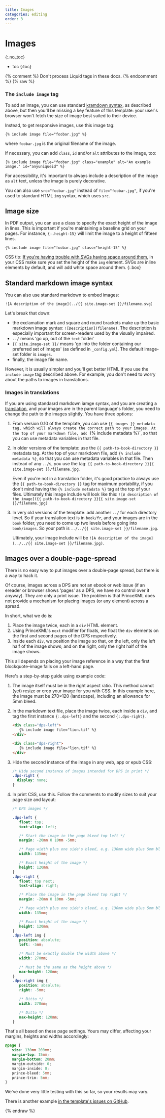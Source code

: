 ```yaml
---
title: Images
categories: editing
order: 3
---
```


# Images
{:.no_toc}

* toc
{:toc}

{% comment %} Don't process Liquid tags in these docs. {% endcomment %}
{% raw %}

### The `include image` tag

To add an image, you can use standard [kramdown syntax](https://kramdown.gettalong.org/quickref.html#links-and-images), as described above, but then you'll be missing a key feature of this template: your user's browser won't fetch the size of image best suited to their device.

Instead, to get responsive images, use this image tag:

``` liquid
{% include image file="foobar.jpg" %}
```

where `foobar.jpg` is the original filename of the image.

If necessary, you can add `class`, `id` and/or `alt` attributes to the image, too:

``` liquid
{% include image file="foobar.jpg" class="example" alt="An example image." id="anyuniqueid" %}
```

For accessibility, it's important to always include a description of the image as `alt` text, unless the image is purely decorative.

You can also use `src="foobar.jpg"` instead of `file="foobar.jpg"`, if you're used to standard HTML `img` syntax, which uses `src`.


## Image size

In PDF output, you can use a class to specify the exact height of the image in lines. This is important if you're maintaining a baseline grid on your pages. For instance, `{:.height-15}` will limit the image to a height of fifteen lines.

``` liquid
{% include image file="foobar.jpg" class="height-15" %}
```

CSS tip: [If you're having trouble with SVGs having space around them](https://stackoverflow.com/questions/24626908/how-to-get-rid-of-extra-space-below-svg-in-div-element), in your CSS make sure you set the height of the `img` element. SVGs are inline elements by default, and will add white space around them.
{:.box}


## Standard markdown image syntax

You can also use standard markdown to embed images:

~~~
![A description of the image](../{{ site.image-set }}/filename.svg)
~~~

Let's break that down:

* the exclamation mark and square and round brackets make up the basic markdown image syntax: `![Description](filename)`. The description is especially important for screen-readers used by the visually impaired.
* `../` means 'go up, out of the `text` folder'
* `{{ site.image-set }}/` means 'go into the folder containing our preferred set of images' (as defined in `_config.yml`). The default image-set folder is `images`.
* finally, the image file name.

However, it is usually simpler and you'll get better HTML if you use the `include image` tag described above. For example, you don't need to worry about the paths to images in translations.

### Images in translations

If you are using standasrd markdown iamge syntax, and you are creating a [translation](translations.html), and your images are in the parent language's folder, you need to change the path to the images slightly. You have three options:

1. From version 0.10 of the template, you can use `{{ images }} metadata tag, which will always create the correct path to your images. At the top of your markdown file, add `{% include metadata %}`, so that you can use metadata variables in that file.
1. In older versions of the template: use the `{{ path-to-book-directory }}` metadata tag. At the top of your markdown file, add `{% include metadata %}`, so that you can use metadata variables in that file. Then instead of any `../`s, you use the tag: `{{ path-to-book-directory }}{{ site.image-set }}/filename.jpg`.

   Even if you're not in a translation folder, it's good practice to always use the `{{ path-to-book-directory }}` tag for maximum portability, if you don't mind having the `{% include metadata %}` tag at the top of your files. Ultimately this image include will look like this: `![A description of the image]({{ path-to-book-directory }}{{ site.image-set }}/filename.jpg)`

1. In very old versions of the template: add another `../` for each directory level. So if your translation text is in `book/fr`, and your images are in the `book` folder, you need to come up two levels before going into `book/images`. So your path is `../../{{ site.image-set }}/filename.jpg`.

   Ultimately, your image include will be `![A description of the image](../../{{ site.image-set }}/filename.jpg)`.


## Images over a double-page-spread

There is no easy way to put images over a double-page spread, but there is a way to hack it.

Of course, images across a DPS are not an ebook or web issue (if an ereader or browser shows 'pages' as a DPS, we have no control over it anyway). They are only a print issue. The problem is that PrinceXML does not provide a mechanism for placing images (or any element) across a spread.

In short, what we do is:

1. Place the image twice, each in a `div` HTML element.
2. Using PrinceXML's `next` modifier for floats, we float the `div` elements on the first and second pages of the DPS respectively.
3. Inside each `div`, we position the image so that, on the left, only the left half of the image shows; and on the right, only the right half of the image shows.

This all depends on placing your image reference in a way that the first blockquote–image falls on a left-hand page.

Here's a step-by-step guide using example code:

1. The image itself must be in the right aspect ratio. This method cannot (yet) resize or crop your image for you with CSS. In this example here, the image must be 270×120 (landscape), including an allowance for 5mm bleed.
2. In the markdown text file, place the image twice, each inside a `div`, and tag the first instance `{:.dps-left}` and the second `{:.dps-right}`.

   ``` markdown
   <div class="dps-left">
      {% include image file="lion.tif" %}
   </div>

   <div class="dps-right">
      {% include image file="lion.tif" %}
   </div>
   ```

3. Hide the second instance of the image in any web, app or epub CSS:

   ``` css
   /* Hide second instance of images intended for DPS in print */
   .dps-right {
     display: none;
   }
   ```

4. In print CSS, use this. Follow the comments to modify sizes to suit your page size and layout:

   ``` css
   /* DPS images */

   .dps-left {
      float: top;
      text-align: left;

      /* Start the image in the page bleed top left */
      margin: -20mm 0 10mm -5mm;

      /* Page width plus one side's bleed, e.g. 130mm wide plus 5mm bleed */
      width: 135mm;

      /* Exact height of the image */
      height: 120mm;
   }
   .dps-right {
      float: top next;
      text-align: right;

      /* Place the image in the page bleed top right */
      margin: -20mm 0 10mm -5mm;

      /* Page width plus one side's bleed, e.g. 130mm wide plus 5mm bleed */
      width: 135mm;

      /* Exact height of the image */
      height: 120mm;
   }
   .dps-left img {
      position: absolute;
      left: -5mm;

      /* Must be exactly double the width above */
      width: 270mm;

      /* Must be the same as the height above */
      max-height: 120mm;
   }
   .dps-right img {
      position: absolute;
      right: -5mm;

      /* Ditto */
      width: 270mm;

      /* Ditto */
      max-height: 120mm;
   }
   ```

That's all based on these page settings. Yours may differ, affecting your margins, heights and widths accordingly:

``` css
@page {
   size: 130mm 200mm;
   margin-top: 15mm;
   margin-bottom: 20mm;
   margin-outside: 0;
   margin-inside: 0;
   prince-bleed: 5mm;
   prince-trim: 5mm;
}
```

We've done very little testing with this so far, so your results may vary.

There is another example [in the template's issues on GitHub](https://github.com/electricbookworks/electric-book/issues/164).

{% endraw %}
